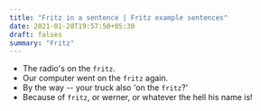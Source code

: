 ```yaml
---
title: "Fritz in a sentence | Fritz example sentences"
date: 2021-01-20T19:57:50+05:30
draft: falses
summary: "Fritz"
---
```

- The radio's on the `fritz`.
- Our computer went on the `fritz` again.
- By the way -- your truck also 'on the `fritz`?'
- Because of `fritz`, or werner, or whatever the hell his name is!
                 
